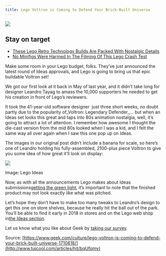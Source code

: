 ```yaml
---
title: Lego Voltron is Coming to Defend Your Brick-Built Universe
---
```


![](http://img1.tuicool.com/i2Aj2qQ.jpg!web)

## Stay on target

* [These Lego Retro Technology Builds Are Packed With Nostalgic Details](https://www.geek.com/culture/these-lego-retro-technology-builds-are-packed-with-nostalgic-details-1709871/)
* [No Minifigs Were Harmed In The Filming Of This Lego Crash Test](https://www.geek.com/culture/no-minifigs-were-harmed-in-the-filming-of-this-lego-crash-test-1700995/)

Make some room in your Lego budget, folks. They’ve just announced the latest round of Ideas approvals, and Lego is going to bring us that epic buildable Voltron set!

We got our first look at it back in May of last year, and it didn’t take long for designer Leandro Tayag to amass the 10,000 supporters he needed to get his creation in front of Lego’s reviewers.

It took the 41-year-old software designer  just three short weeks, no doubt partly due to the popularity of_Voltron: Legendary Defender_… but when an Ideas set looks this great and taps into 80s animation nostalgia, well, it’s going to attract a lot of attention. I remember how awesome I thought the die-cast version from the mid 80s looked when I was a kid, and I felt the same way all over again when I saw this one pop up on Ideas.

The images in our original post didn’t include a banana for scale, so here’s one of Leandro holding his fully-assembled, 2100-plus piece Voltron to give you some idea of how great it’ll look on display:

![](http://img1.tuicool.com/RnQvMry.jpg!web)

Image: Lego Ideas

Now, as with all the announcements Lego makes about Ideas submissions[getting the green light](https://ideas.lego.com/blogs/a4ae09b6-0d4c-4307-9da8-3ee9f3d368d6/post/caff4d5c-3394-434c-a852-85722a9bfeb9), it’s important to note that the finished product may not look exactly like what was pitched.

Let’s hope they don’t have to make too many tweaks to Leandro’s design to get this one on store shelves, because he really hit the ball out of the park. You’ll be able to find it early in 2018 in stores and on the Lego web shop in[the Ideas section](https://shop.lego.com/en-US/Ideas-ByTheme).

Let us know what you like about Geek by [taking our survey](https://www.research.net/r/geeksocnps).



Source: [https://www.geek.com/culture/lego-voltron-is-coming-to-defend-your-brick-built-universe-1710618/](http://www.tuicool.com/articles/hit/bqUfqmv)

